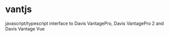# vantjs
javascript/typescript interface to Davis VantagePro, Davis VantagePro 2 and Davis Vantage Vue
